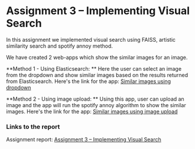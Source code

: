 
# Assignment 3 – Implementing Visual Search

  In this assignment we implemented visual search using FAISS, artistic similarity search and spotify annoy method.
  
  We have created 2 web-apps which show the similar images for an image.
  
  **Method 1 - Using Elasticsearch: ** Here the user can select an image from the dropdown and show similar images based on the results returned from Elasticsearch.
  Here's the link for the app: [Similar images using dropdown](https://elasticsearch-heroku.herokuapp.com/)
  
  **Method 2 - Using image upload: ** Using this app, user can upload an image and the app will run the spotify annoy algorithm to show the similar images.
  Here's the link for the app: [Similar images using image upload](http://52.41.232.196:8501/)
  
### Links to the report

Assignment report: [Assignment 3 – Implementing Visual Search](https://codelabs-preview.appspot.com/?file_id=15Rb4k-NpsPqYdcXOflPL_6lNDGg0ffaLERwGFlJbQzA#0)
